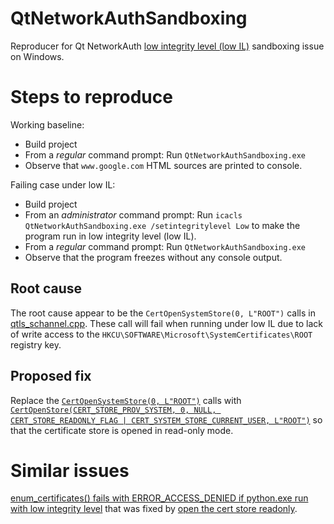 # QtNetworkAuthSandboxing

Reproducer for Qt NetworkAuth [low integrity level (low IL)](https://learn.microsoft.com/en-us/previous-versions/dotnet/articles/bb625960(v=msdn.10)) sandboxing issue on Windows.


# Steps to reproduce
Working baseline:
* Build project
* From a _regular_ command prompt: Run `QtNetworkAuthSandboxing.exe`
* Observe that `www.google.com` HTML sources are printed to console.

Failing case under low IL:
* Build project
* From an _administrator_ command prompt: Run `icacls QtNetworkAuthSandboxing.exe /setintegritylevel Low` to make the program run in low integrity level (low IL).
* From a _regular_ command prompt: Run `QtNetworkAuthSandboxing.exe`
* Observe that the program freezes without any console output.


## Root cause
The root cause appear to be the `CertOpenSystemStore(0, L"ROOT")` calls in [qtls_schannel.cpp](https://github.com/qt/qtbase/blob/6.6/src/plugins/tls/schannel/qtls_schannel.cpp). These call will fail when running under low IL due to lack of write access to the `HKCU\SOFTWARE\Microsoft\SystemCertificates\ROOT` registry key.


## Proposed fix
Replace the [`CertOpenSystemStore(0, L"ROOT")`](https://learn.microsoft.com/en-us/windows/win32/api/wincrypt/nf-wincrypt-certopensystemstorew) calls with [`CertOpenStore(CERT_STORE_PROV_SYSTEM, 0, NULL, CERT_STORE_READONLY_FLAG | CERT_SYSTEM_STORE_CURRENT_USER, L"ROOT")`](https://learn.microsoft.com/en-us/windows/win32/api/wincrypt/nf-wincrypt-certopenstore) so that the certificate store is opened in read-only mode.


# Similar issues
[enum_certificates() fails with ERROR_ACCESS_DENIED if python.exe run with low integrity level](https://github.com/python/cpython/issues/70127) that was fixed by [open the cert store readonly](https://hg.python.org/cpython/rev/3cddcf471c70).
